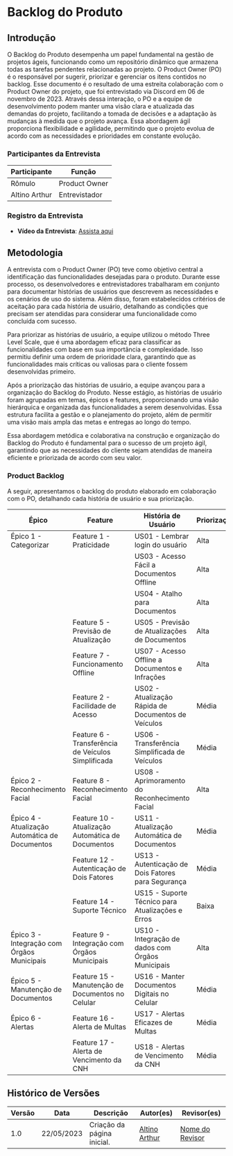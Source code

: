 # Backlog do Produto

## Introdução

O Backlog do Produto desempenha um papel fundamental na gestão de projetos ágeis, funcionando como um repositório dinâmico que armazena todas as tarefas pendentes relacionadas ao projeto. O Product Owner (PO) é o responsável por sugerir, priorizar e gerenciar os itens contidos no backlog. Esse documento é o resultado de uma estreita colaboração com o Product Owner do projeto, que foi entrevistado via Discord em 06 de novembro de 2023. Através dessa interação, o PO e a equipe de desenvolvimento podem manter uma visão clara e atualizada das demandas do projeto, facilitando a tomada de decisões e a adaptação às mudanças à medida que o projeto avança. Essa abordagem ágil proporciona flexibilidade e agilidade, permitindo que o projeto evolua de acordo com as necessidades e prioridades em constante evolução.

### Participantes da Entrevista

| Participante     | Função        |
| ---------------- | ------------- |
| Rômulo           | Product Owner |
| Altino Arthur    | Entrevistador |

### Registro da Entrevista

- **Vídeo da Entrevista**: [Assista aqui](https://www.youtube.com/embed/)

## Metodologia

A entrevista com o Product Owner (PO) teve como objetivo central a identificação das funcionalidades desejadas para o produto. Durante esse processo, os desenvolvedores e entrevistadores trabalharam em conjunto para documentar histórias de usuários que descrevem as necessidades e os cenários de uso do sistema. Além disso, foram estabelecidos critérios de aceitação para cada história de usuário, detalhando as condições que precisam ser atendidas para considerar uma funcionalidade como concluída com sucesso.

Para priorizar as histórias de usuário, a equipe utilizou o método Three Level Scale, que é uma abordagem eficaz para classificar as funcionalidades com base em sua importância e complexidade. Isso permitiu definir uma ordem de prioridade clara, garantindo que as funcionalidades mais críticas ou valiosas para o cliente fossem desenvolvidas primeiro.

Após a priorização das histórias de usuário, a equipe avançou para a organização do Backlog do Produto. Nesse estágio, as histórias de usuário foram agrupadas em temas, épicos e features, proporcionando uma visão hierárquica e organizada das funcionalidades a serem desenvolvidas. Essa estrutura facilita a gestão e o planejamento do projeto, além de permitir uma visão mais ampla das metas e entregas ao longo do tempo.

Essa abordagem metódica e colaborativa na construção e organização do Backlog do Produto é fundamental para o sucesso de um projeto ágil, garantindo que as necessidades do cliente sejam atendidas de maneira eficiente e priorizada de acordo com seu valor.

### Product Backlog

A seguir, apresentamos o backlog do produto elaborado em colaboração com o PO, detalhando cada história de usuário e sua priorização.


| Épico                             | Feature                         | História de Usuário                                                                           | Priorização |
|-----------------------------------|---------------------------------|----------------------------------------------------------------------------------------------|-------------|
| Épico 1 - Categorizar              | Feature 1 - Praticidade         | US01 - Lembrar login do usuário | Alta        |
|                                   |                                 | US03 - Acesso Fácil a Documentos Offline | Alta        |
|                                   |                                 | US04 - Atalho para Documentos | Alta        |
|                                   | Feature 5 - Previsão de Atualização | US05 - Previsão de Atualizações de Documentos | Alta        |
|                                   | Feature 7 - Funcionamento Offline | US07 - Acesso Offline a Documentos e Infrações | Alta |
|                                   | Feature 2 - Facilidade de Acesso| US02 - Atualização Rápida de Documentos de Veículos | Média       |
|                                   | Feature 6 - Transferência de Veículos Simplificada | US06 - Transferência Simplificada de Veículos | Média |
| Épico 2 - Reconhecimento Facial    | Feature 8 - Reconhecimento Facial | US08 - Aprimoramento do Reconhecimento Facial | Alta |
| Épico 4 - Atualização Automática de Documentos | Feature 10 - Atualização Automática de Documentos | US11 - Atualização Automática de Documentos | Média |
|                                   | Feature 12 - Autenticação de Dois Fatores | US13 - Autenticação de Dois Fatores para Segurança | Média |
|                                   | Feature 14 - Suporte Técnico    | US15 - Suporte Técnico para Atualizações e Erros | Baixa |
| Épico 3 - Integração com Órgãos Municipais | Feature 9 - Integração com Órgãos Municipais | US10 - Integração de dados com Órgãos Municipais | Alta |
| Épico 5 - Manutenção de Documentos  | Feature 15 - Manutenção de Documentos no Celular | US16 - Manter Documentos Digitais no Celular | Média |
| Épico 6 - Alertas                  | Feature 16 - Alerta de Multas  | US17 - Alertas Eficazes de Multas | Média |
|                                   | Feature 17 - Alerta de Vencimento da CNH | US18 - Alertas de Vencimento da CNH | Média |




## Histórico de Versões

| Versão | Data       | Descrição                              | Autor(es)                        | Revisor(es)                       |
| ------ | ---------- | -------------------------------------- | -------------------------------- | --------------------------------- |
| 1.0    | 22/05/2023 | Criação da página inicial.             | [Altino Arthur](https://github.com/arthurrochamoreira) | [Nome do Revisor](https://github.com/) |
